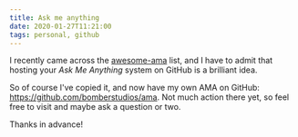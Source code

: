 ```yaml
---
title: Ask me anything
date: 2020-01-27T11:21:00
tags: personal, github
---
```


I recently came across the [awesome-ama](https://github.com/sindresorhus/amas) list, and I have to admit that hosting your _Ask Me Anything_ system on GitHub is a brilliant idea.

So of course I've copied it, and now have my own AMA on GitHub: <https://github.com/bomberstudios/ama>. Not much action there yet, so feel free to visit and maybe ask a question or two.

Thanks in advance!